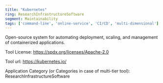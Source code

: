 ```yaml
---
title: "Kubernetes"
ring: ResearchInfrastructureSoftware
segment: Maintainability
tags: ['command-line', 'online-service', 'CI/CD', 'multi-dimensional']
---
```

Open-source system for automating deployment, scaling, and management of containerized applications.

Tool License: https://spdx.org/licenses/Apache-2.0

Tool url: https://kubernetes.io/

Application Category (or Categories in case of multi-tier tool): ResearchInfrastructureSoftware
